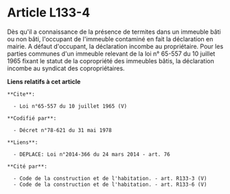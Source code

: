 # Article L133-4

Dès qu'il a connaissance de la présence de termites dans un immeuble bâti ou non bâti, l'occupant de l'immeuble contaminé en
fait la déclaration en mairie. A défaut d'occupant, la déclaration incombe au propriétaire. Pour les parties communes d'un
immeuble relevant de la loi n° 65-557 du 10 juillet 1965 fixant le statut de la copropriété des immeubles bâtis, la
déclaration incombe au syndicat des copropriétaires.

**Liens relatifs à cet article**

	**Cite**:

	  - Loi n°65-557 du 10 juillet 1965 (V)

	**Codifié par**:

	  - Décret n°78-621 du 31 mai 1978

	**Liens**:

	  - DEPLACE: Loi n°2014-366 du 24 mars 2014 - art. 76

	**Cité par**:

	  - Code de la construction et de l'habitation. - art. R133-3 (V)
	  - Code de la construction et de l'habitation. - art. R133-6 (V)
